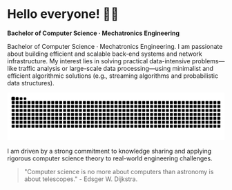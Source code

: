 # Hello everyone! 👋🏻

**Bachelor of Computer Science · Mechatronics Engineering**

Bachelor of Computer Science · Mechatronics Engineering. I am passionate about building efficient and scalable back-end systems and network infrastructure. My interest lies in solving practical data-intensive problems—like traffic analysis or large-scale data processing—using minimalist and efficient algorithmic solutions (e.g., streaming algorithms and probabilistic data structures). 

![Snake animation dark](https://raw.githubusercontent.com/augvstTTY/augvstTTY/main/github-snake-dark.svg)

I am driven by a strong commitment to knowledge sharing and applying rigorous computer science theory to real-world engineering challenges.

<Blockquote>
"Computer science is no more about computers than astronomy is about telescopes." - Edsger W. Dijkstra.
</Blockquote>









